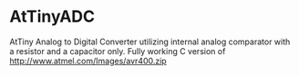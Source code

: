 # AtTinyADC
AtTiny Analog to Digital Converter utilizing internal analog comparator with a resistor and a capacitor only. Fully working C version of http://www.atmel.com/Images/avr400.zip

